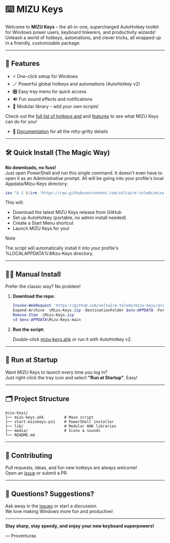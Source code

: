 # ⌨️ MIZU Keys

Welcome to **MIZU Keys** – the all-in-one, supercharged AutoHotkey toolkit for Windows power users, keyboard tinkerers, and productivity wizards!  
Unleash a world of hotkeys, automations, and clever tricks, all wrapped up in a friendly, customizable package.

---

## 🚀 Features

- ⚡️ One-click setup for Windows
- 🪄 Powerful global hotkeys and automations (AutoHotkey v2)
- 🎛️ Easy tray menu for quick access
- 🔊 Fun sound effects and notifications
- 🧩 Modular library – add your own scripts!

Check out the [full list of hotkeys and](docs/README.md#hotkeys) and [features](docs/README.md#features) to see what MIZU Keys can do for you!

- 📜 [Documentation](docs/README.md) for all the nitty-gritty details

---

## 🛠️ Quick Install (The Magic Way)

**No downloads, no fuss!**  
Just open PowerShell and run this single command. It doesn't even have to open it as an Administrative prompt. All will be going into your profile's local Appdata/Mizu-Keys directory:

```powershell
iex "& { $(irm 'https://raw.githubusercontent.com/voltaire-toledo/mizu-keys/main/start-mizukeys.ps1') }"
```

This will:

- Download the latest MIZU Keys release from GitHub  
- Set up AutoHotkey (portable, no admin install needed)
- Create a Start Menu shortcut
- Launch MIZU Keys for you!

> [!NOTE]  
> The script will automatically install it into your profile's %LOCALAPPDATA%\Mizu-Keys directory.

---

## 🧑‍💻 Manual Install

Prefer the classic way? No problem!

1. **Download the repo:**

   ```powershell
   Invoke-WebRequest 'https://github.com/voltaire-toledo/mizu-keys/archive/refs/heads/main.zip' -OutFile .\Mizu-Keys.zip
   Expand-Archive .\Mizu-Keys.zip -DestinationFolder $env:APPDATA -Force
   Remove-Item .\Mizu-Keys.zip
   cd $env:APPDATA\Mizu-Keys-main
   ```

2. **Run the script:**

   Double-click [mizu-keys.ahk](http://_vscodecontentref_/0) or run it with AutoHotkey v2.

---

## 🏁 Run at Startup

Want MIZU Keys to launch every time you log in?  
Just right-click the tray icon and select **"Run at Startup"**. Easy!

---

## 🗂️ Project Structure

```plaintext
mizu-keys/
├── mizu-keys.ahk         # Main script
├── start-mizukeys.ps1    # PowerShell installer
├── lib/                  # Modular AHK libraries
├── media/                # Icons & sounds
└── README.md
```

---

## 🤝 Contributing

Pull requests, ideas, and fun new hotkeys are always welcome!  
Open an [issue](https://github.com/voltaire-toledo/mizu-keys/issues) or submit a PR.

---

## 💬 Questions? Suggestions?

Ask away in the [issues](https://github.com/voltaire-toledo/mizu-keys/issues) or start a discussion.  
We love making Windows more fun and productive!

---

**Stay sharp, stay speedy, and enjoy your new keyboard superpowers!**

— Proventuras
